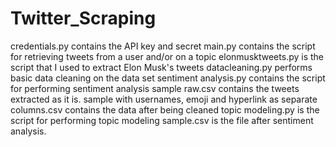 # Twitter_Scraping
credentials.py contains the API key and secret
main.py contains the script for retrieving tweets from a user and/or on a topic
elonmusktweets.py is the script that I used to extract Elon Musk's tweets
datacleaning.py performs basic data cleaning on the data set
sentiment analysis.py contains the script for performing sentiment analysis
sample raw.csv contains the tweets extracted as it is.
sample with usernames, emoji and hyperlink as separate columns.csv contains the data after being cleaned
topic modeling.py is the script for performing topic modeling
sample.csv is the file after sentiment analysis.
